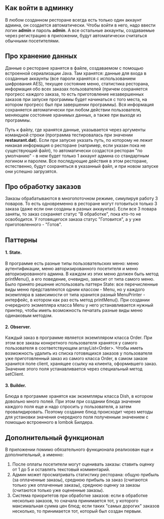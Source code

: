 ## Как войти в админку
В любом созданном ресторане всегда есть только один аккаунт админа, он создается автоматически. Чтобы войти в него, надо ввести логин **admin** и пароль **admin**. А все остальные аккаунты, создаваемые через регистрацию в приложении, будут автоматически считаться обычными посетителями.

## Про хранение данных
Данные о ресторане хранятся в файле, создаваемом с помощью встроенной сериализации Java. Там хранятся: данные для входа в созданные аккаунты (все пароли хранятся с использованием шифрования AES), текущее состояние меню, статистика ресторана, информация обо всех заказах пользователей (причем сохраняется прогресс каждого заказа, то есть приготовление незавершенных заказов при запуске программы будет начинаться с того места, на котором прогресс был при завершении программы). Вся информация сохраняется автоматически при любом действии пользователя, меняющем состояние хранимых данных, а также при выходе из программы.

Путь к файлу, где хранятся данные, указывается через аргументы командной строки (программа тестировалась при значении **restaurant.dat**). Если при запуске указать путь, по которому не лежит никакая информация о ресторане (например, если указан пока не существующий файл), то автоматически создастся ресторан "по умолчанию" - в нем будет только 1 аккаунт админа со стандартным логином и паролем. Все последующие действия в этом ресторане, естественно, будут сохраняться в указанный файл, и при новом запуске они успешно загрузятся.

## Про обработку заказов
Заказы обрабатываются в многопоточном режиме, симулируя работу 3 поваров. То есть одновременно в ресторане могут готовиться только 3 заказа (даже если они созданы в разных аккаунтах). Если все 3 повара заняты, то заказ сохраняет статус "В обработке", пока кто-то не освободится. У готовящегося заказа статус "Готовится", а у уже приготовленного - "Готов".

## Паттерны

#### 1. State.
В программе есть разные типы пользовательских меню: меню аутентификации, меню авторизированного посетителя и меню авторизированного админа. В каждом из этих меню должен быть метод printMenu(), а его поведение, очевидно, зависит от типа самого меню. Было принято решение использовать паттерн State: все перечисленные виды меню представляются одним классом - Menu, но у каждого экземпляра в зависимости от типа хранится разный MenuPrinter - интерфейс, в котором как раз есть метод printMenu(). При создании очередного экзмепляра класса Menu у него устанавливается нужный принтер, чтобы иметь возможность печатать разные виды меню одинаковым методом.

#### 2. Observer.
Каждый заказ в программе является экземпляром класса Order. При этом все заказы конкретного пользователя хранятся у самого пользователя в соответствующем arrayList\<Order\>. Чтобы иметь возможность удалить из списка готовящихся заказов у пользователя уже приготовленный заказ из самого класса Order, в самом заказе хранится поле client, хранящее ссылку на клиента, оформившего заказ. Значение этого поля устанавливается через специальный метод setClient.

#### 3. Builder.
Блюда в программе хранятся как экземпляры класса Dish, в котором довольно много полей. При этом при создании блюда значение каждого поля еще и надо спросить у пользователя, а затем провалидировать. Поэтому создание блюд происходит через методы для установки значения очередного поля полученным значением с помощью встроенного в lombok Билдера. 

## Дополнительный функционал
В приложении помимо обязательного функционала реализован еще и дополнительный, а именно:
1. После оплаты посетители могут оценивать заказы: ставить оценку от 1 до 5 и оставлять текстовый комментарий.
2. Админ может просматривать статистику ресторана: общую прибыль (за оплаченные заказы), среднюю прибыль за заказ (считаются только уже оплаченные заказы), среднюю оценку за заказы (считаются только уже оцененные заказы).
3. Система приоритетов при обработке заказов: если в обработке несколько заказов, то сначала принимается тот, у которого максимальная сумма цен блюд; если таких "самых дорогих" заказов несколько, то принимается тот, который был создан первым.
